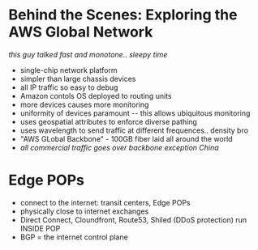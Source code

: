 # Behind the Scenes: Exploring the AWS Global Network

*this guy talked fast and monotone.. sleepy time*

- single-chip network platform
- simpler than large chassis devices
- all IP traffic so easy to debug
- Amazon contols OS deployed to routing units
- more devices causes more monitoring
- uniformity of devices paramount -- this allows ubiquitous monitoring
- uses geospatial attributes to enforce diverse pathing
- uses wavelength to send traffic at different frequences.. density bro
- "AWS GLobal Backbone" - 100GB fiber laid all around the world
- *all commercial traffic goes over backbone exception China*

# Edge POPs
- connect to the internet: transit centers, Edge POPs
- physically close to internet exchanges
- Direct Connect, Cloundfront, Route53, Shiled (DDoS protection) run INSIDE POP
- BGP = the internet control plane
